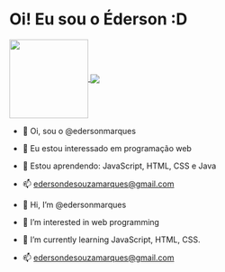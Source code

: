 <h1>Oi! Eu sou o Éderson :D</h1>

<p align="left">
    <a href="https://github.com/anuraghazra/github-readme-stats">
    <img
      align="center"
      height="140"
      src="https://github-readme-stats.vercel.app/api?username=edersonmarques&count_private=true&show_icons=true&custom_title=Github%20Status&hide=issues&theme=tokyonight"
    />
  </a>
  
  <a href="https://github.com/anuraghazra/github-readme-stats">
    <img
      align="center"
      src="https://github-readme-stats.vercel.app/api/top-langs/?username=edersonmarques&layout=compact&theme=tokyonight"
    />
  </a>

</p>



- 👋 Oi, sou o @edersonmarques
- 👀 Eu estou interessado em programação web
- 🌱 Estou aprendendo: JavaScript, HTML, CSS e Java
- 📫 edersondesouzamarques@gmail.com


- 👋 Hi, I’m @edersonmarques
- 👀 I’m interested in web programming
- 🌱 I’m currently learning JavaScript, HTML, CSS.
- 📫 edersondesouzamarques@gmail.com
